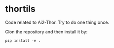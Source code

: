 # thortils
Code related to Ai2-Thor. Try to do one thing once.

Clon the repository and then install it by:
```
pip install -e .
```
